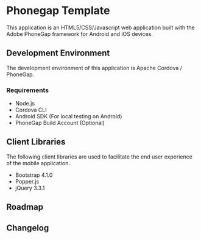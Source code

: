 # Phonegap Template

This application is an HTML5/CSS/Javascript web application built with the Adobe PhoneGap framework for Android and iOS devices. 

## Development Environment

The development environment of this application is Apache Cordova / PhoneGap.

### Requirements

* Node.js
* Cordova CLI
* Android SDK (For local testing on Android)
* PhoneGap Build Account (Optional)

## Client Libraries

The following client libraries are used to facilitate the end user experience of the mobile application.

* Bootstrap 4.1.0
* Popper.js
* jQuery 3.3.1

## Roadmap

## Changelog